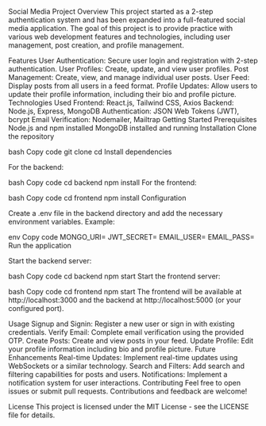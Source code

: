 Social Media Project
Overview
This project started as a 2-step authentication system and has been expanded into a full-featured social media application. The goal of this project is to provide practice with various web development features and technologies, including user management, post creation, and profile management.

Features
User Authentication: Secure user login and registration with 2-step authentication.
User Profiles: Create, update, and view user profiles.
Post Management: Create, view, and manage individual user posts.
User Feed: Display posts from all users in a feed format.
Profile Updates: Allow users to update their profile information, including their bio and profile picture.
Technologies Used
Frontend: React.js, Tailwind CSS, Axios
Backend: Node.js, Express, MongoDB
Authentication: JSON Web Tokens (JWT), bcrypt
Email Verification: Nodemailer, Mailtrap
Getting Started
Prerequisites
Node.js and npm installed
MongoDB installed and running
Installation
Clone the repository

bash
Copy code
git clone <repository-url>
cd <project-directory>
Install dependencies

For the backend:

bash
Copy code
cd backend
npm install
For the frontend:

bash
Copy code
cd frontend
npm install
Configuration

Create a .env file in the backend directory and add the necessary environment variables. Example:

env
Copy code
MONGO_URI=<your-mongodb-uri>
JWT_SECRET=<your-jwt-secret>
EMAIL_USER=<your-email-user>
EMAIL_PASS=<your-email-password>
Run the application

Start the backend server:

bash
Copy code
cd backend
npm start
Start the frontend server:

bash
Copy code
cd frontend
npm start
The frontend will be available at http://localhost:3000 and the backend at http://localhost:5000 (or your configured port).

Usage
Signup and Signin: Register a new user or sign in with existing credentials.
Verify Email: Complete email verification using the provided OTP.
Create Posts: Create and view posts in your feed.
Update Profile: Edit your profile information including bio and profile picture.
Future Enhancements
Real-time Updates: Implement real-time updates using WebSockets or a similar technology.
Search and Filters: Add search and filtering capabilities for posts and users.
Notifications: Implement a notification system for user interactions.
Contributing
Feel free to open issues or submit pull requests. Contributions and feedback are welcome!

License
This project is licensed under the MIT License - see the LICENSE file for details.

